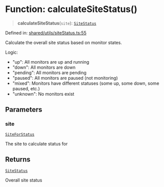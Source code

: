 # Function: calculateSiteStatus()

> **calculateSiteStatus**(`site`): [`SiteStatus`](../../../types/type-aliases/SiteStatus.md)

Defined in: [shared/utils/siteStatus.ts:55](https://github.com/Nick2bad4u/Uptime-Watcher/blob/dca5483e793478722cd3e6e125cafcec5fc771f0/shared/utils/siteStatus.ts#L55)

Calculate the overall site status based on monitor states.

Logic:
- "up": All monitors are up and running
- "down": All monitors are down
- "pending": All monitors are pending
- "paused": All monitors are paused (not monitoring)
- "mixed": Monitors have different statuses (some up, some down, some paused, etc.)
- "unknown": No monitors exist

## Parameters

### site

[`SiteForStatus`](../../../types/interfaces/SiteForStatus.md)

The site to calculate status for

## Returns

[`SiteStatus`](../../../types/type-aliases/SiteStatus.md)

Overall site status
